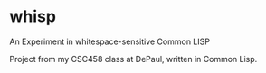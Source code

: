 # whisp
An Experiment in whitespace-sensitive Common LISP

Project from my CSC458 class at DePaul, written in Common Lisp.

